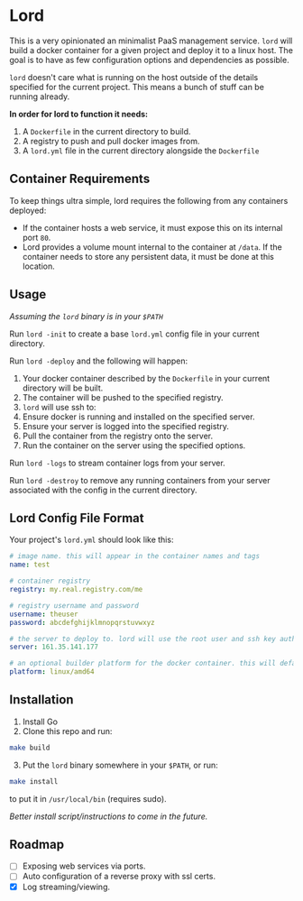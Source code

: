 # Lord

This is a very opinionated an minimalist PaaS management service. `lord` will build a docker
container for a given project and deploy it to a linux host. The goal is to have as few
configuration options and dependencies as possible.

`lord` doesn't care what is running on the host outside of the details specified for the current
project. This means a bunch of stuff can be running already.

**In order for lord to function it needs:**

1. A `Dockerfile` in the current directory to build.
2. A registry to push and pull docker images from.
3. A `lord.yml` file in the current directory alongside the `Dockerfile`

## Container Requirements

To keep things ultra simple, lord requires the following from any containers deployed:

* If the container hosts a web service, it must expose this on its internal port `80`.
* Lord provides a volume mount internal to the container at `/data`. If the container needs to store any persistent data, it must be done at this location.

## Usage

*Assuming the `lord` binary is in your `$PATH`*

Run `lord -init` to create a base `lord.yml` config file in your current directory.

Run `lord -deploy` and the following will happen:

1. Your docker container described by the `Dockerfile` in your current directory will be built.
2. The container will be pushed to the specified registry.
3. `lord` will use ssh to:
  1. Ensure docker is running and installed on the specified server.
  2. Ensure your server is logged into the specified registry.
  3. Pull the container from the registry onto the server.
  4. Run the container on the server using the specified options.

Run `lord -logs` to stream container logs from your server.

Run `lord -destroy` to remove any running containers from your server associated with the config in the
current directory.


## Lord Config File Format

Your project's `lord.yml` should look like this:

```yaml
# image name. this will appear in the container names and tags
name: test

# container registry
registry: my.real.registry.com/me

# registry username and password
username: theuser
password: abcdefghijklmnopqrstuvwxyz

# the server to deploy to. lord will use the root user and ssh key authentication by default
server: 161.35.141.177

# an optional builder platform for the docker container. this will default to linux/amd64
platform: linux/amd64
```

## Installation

1. Install Go
2. Clone this repo and run:

```sh
make build
```

3. Put the `lord` binary somewhere in your `$PATH`, or run:

``` sh
make install
```

to put it in `/usr/local/bin` (requires sudo).

*Better install script/instructions to come in the future.*

## Roadmap

* [ ] Exposing web services via ports.
* [ ] Auto configuration of a reverse proxy with ssl certs.
* [x] Log streaming/viewing.
